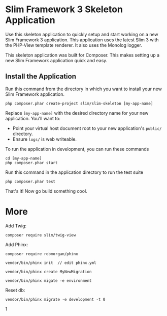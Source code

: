 # Slim Framework 3 Skeleton Application

Use this skeleton application to quickly setup and start working on a new Slim Framework 3 application. This application uses the latest Slim 3 with the PHP-View template renderer. It also uses the Monolog logger.

This skeleton application was built for Composer. This makes setting up a new Slim Framework application quick and easy.

## Install the Application

Run this command from the directory in which you want to install your new Slim Framework application.

    php composer.phar create-project slim/slim-skeleton [my-app-name]

Replace `[my-app-name]` with the desired directory name for your new application. You'll want to:

* Point your virtual host document root to your new application's `public/` directory.
* Ensure `logs/` is web writeable.

To run the application in development, you can run these commands 

	cd [my-app-name]
	php composer.phar start

Run this command in the application directory to run the test suite

	php composer.phar test

That's it! Now go build something cool.



# More

Add Twig:

	composer require slim/twig-view
	
Add Phinx:

	composer require robmorgan/phinx
	
	vendor/bin/phinx init  // edit phinx.yml 

	vendor/bin/phinx create MyNewMigration
	
	vendor/bin/phinx migate -e environment
	
Reset db:

	vendor/bin/phinx migrate -e development -t 0
	


1